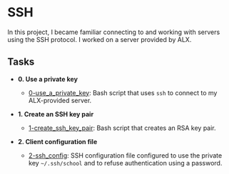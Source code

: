 # SSH

In this project, I became familiar connecting to and working with servers using the SSH protocol. I worked on a server provided by ALX.

## Tasks

- **0. Use a private key**

  - [0-use_a_private_key](./0-use_a_private_key): Bash script that uses `ssh` to connect to my ALX-provided server.

- **1. Create an SSH key pair**

  - [1-create_ssh_key_pair](./1-create_ssh_key_pair): Bash script that creates an RSA key pair.

- **2. Client configuration file**
  - [2-ssh_config](./2-ssh_config): SSH configuration file configured to use the private key `~/.ssh/school` and to refuse authentication using a password.
